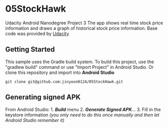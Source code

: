 # 05StockHawk
Udacity Android Nanodegree Project 3
The app shows real time stock price information and draws a graph of historical stock price information. Base code was provided by [Udacity](https://github.com/udacity/StockHawk) 

## Getting Started

This sample uses the Gradle build system. To build this project, use the "gradlew build" command or use "Import Project" in Android Studio. Or clone this repository and import into **Android Studio**
```
git clone git@github.com:jinyoon0124/05StockHawk.git
```

## Generating signed APK

From Android Studio: 1. **_Build_** menu 2. **_Generate Signed APK_**... 3. Fill in the keystore information _(you only need to do this once manually and then let Android Studio remember it)_
